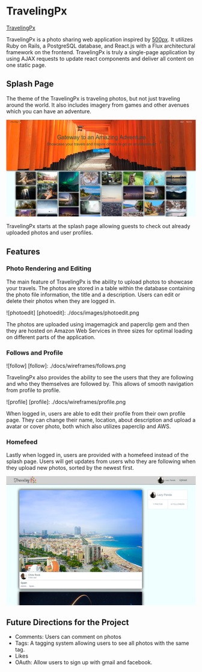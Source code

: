 # TravelingPx

[TravelingPx][heroku]

[heroku]: https://travelingpx.herokuapp.com/

TravelingPx is a photo sharing web application inspired by [500px][500px-link]. It utilizes Ruby on Rails, a PostgreSQL database, and React.js with a Flux architectural framework on the frontend. TravelingPx is truly a single-page application by using AJAX requests to update react components and deliver all content on one static page.


## Splash Page
The theme of the TravelingPx is traveling photos, but not just traveling around the world. It also includes imagery from games and other avenues which you can have an adventure.

![splashpage]

[500px-link]: https://500px.com/
[splashpage]: ./docs/images/splashpage.png

TravelingPx starts at the splash page allowing guests to check out already uploaded photos and user profiles.

## Features

### Photo Rendering and Editing

The main feature of TravelingPx is the ability to upload photos to showcase your travels. The photos are stored in a table within the database containing the photo file information, the title and a description. Users can edit or delete their photos when they are logged in.

![photoedit]
[photoedit]: ./docs/images/photoedit.png

The photos are uploaded using imagemagick and paperclip gem and then they are hosted on Amazon Web Services in three sizes for optimal loading on different parts of the application.

### Follows and Profile

![follow]
[follow]: ./docs/wireframes/follows.png

TravelingPx also provides the ability to see the users that they are following and who they themselves are followed by. This allows of smooth navigation from profile to profile.

![profile]
[profile]: ./docs/wireframes/profile.png

When logged in, users are able to edit their profile from their own profile page. They can change their name, location, about description and upload a avatar or cover photo, both which also utilizes paperclip and AWS.

### Homefeed

Lastly when logged in, users are provided with a homefeed instead of the splash page. Users will get updates from users who they are following when they upload new photos, sorted by the newest first.

![homefeed]

[homefeed]: ./docs/wireframes/homefeed.png

## Future Directions for the Project
  - Comments: Users can comment on photos
  - Tags: A tagging system allowing users to see all photos with the same tag.
  - Likes
  - OAuth: Allow users to sign up with gmail and facebook.
